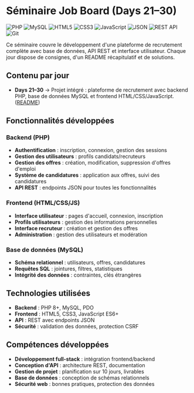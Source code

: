 # Séminaire Job Board (Days 21–30)

![PHP](https://img.shields.io/badge/PHP-777BB4?logo=php&logoColor=white)
![MySQL](https://img.shields.io/badge/MySQL-4479A1?logo=mysql&logoColor=white)
![HTML5](https://img.shields.io/badge/HTML5-E34F26?logo=html5&logoColor=white)
![CSS3](https://img.shields.io/badge/CSS3-1572B6?logo=css3&logoColor=white)
![JavaScript](https://img.shields.io/badge/JavaScript-F7DF1E?logo=javascript&logoColor=black)
![JSON](https://img.shields.io/badge/JSON-000000?logo=json&logoColor=white)
![REST API](https://img.shields.io/badge/REST%20API-02569B?logo=rest&logoColor=white)
![Git](https://img.shields.io/badge/Git-F05032?logo=git&logoColor=white)

Ce séminaire couvre le développement d'une plateforme de recrutement complète avec base de données, API REST et interface utilisateur. Chaque jour dispose de consignes, d'un README récapitulatif et de solutions.

## Contenu par jour
- **Days 21–30** → Projet intégré : plateforme de recrutement avec backend PHP, base de données MySQL et frontend HTML/CSS/JavaScript. ([README](Day_21_30/README.md))

## Fonctionnalités développées

### Backend (PHP)
- **Authentification** : inscription, connexion, gestion des sessions
- **Gestion des utilisateurs** : profils candidats/recruteurs
- **Gestion des offres** : création, modification, suppression d'offres d'emploi
- **Système de candidatures** : application aux offres, suivi des candidatures
- **API REST** : endpoints JSON pour toutes les fonctionnalités

### Frontend (HTML/CSS/JS)
- **Interface utilisateur** : pages d'accueil, connexion, inscription
- **Profils utilisateurs** : gestion des informations personnelles
- **Interface recruteur** : création et gestion des offres
- **Administration** : gestion des utilisateurs et modération

### Base de données (MySQL)
- **Schéma relationnel** : utilisateurs, offres, candidatures
- **Requêtes SQL** : jointures, filtres, statistiques
- **Intégrité des données** : contraintes, clés étrangères

## Technologies utilisées

- **Backend** : PHP 8+, MySQL, PDO
- **Frontend** : HTML5, CSS3, JavaScript ES6+
- **API** : REST avec endpoints JSON
- **Sécurité** : validation des données, protection CSRF

## Compétences développées

- **Développement full-stack** : intégration frontend/backend
- **Conception d'API** : architecture REST, documentation
- **Gestion de projet** : planification sur 10 jours, livrables
- **Base de données** : conception de schémas relationnels
- **Sécurité web** : bonnes pratiques, protection des données
